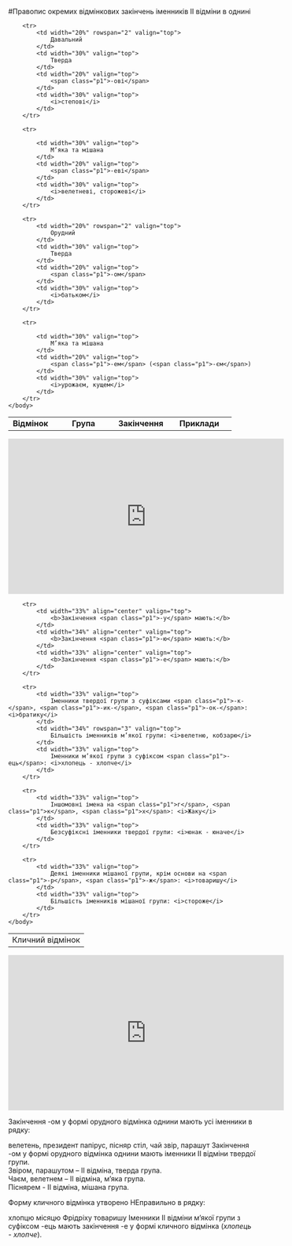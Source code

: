 #Правопис окремих вiдмiнкових закiнчень iменникiв II вiдмiни в однинi


<table style="width: 90%;" align="center">
    <body>
        <tr>
            <td width="20%" align="center" valign="top">
                <b>Відмінок</b>
            </td>  
            <td width="30%" align="center" valign="top">
                <b>Група</b>
            </td>
            <td width="20%" align="center" valign="top">
                <b>Закінчення</b>
            </td>  
            <td width="30%" align="center" valign="top">
                <b>Приклади</b>
            </td>                   
        </tr>

        <tr>
            <td width="20%" rowspan="2" valign="top">
                Давальний
            </td>  
            <td width="30%" valign="top">
                Тверда
            </td>
            <td width="20%" valign="top">
                <span class="p1">-ові</span>
            </td>  
            <td width="30%" valign="top">
                <i>степові</i>
            </td>                   
        </tr>

        <tr>
              
            <td width="30%" valign="top">
                М’яка та мішана
            </td>
            <td width="20%" valign="top">
                <span class="p1">-еві</span>
            </td>  
            <td width="30%" valign="top">
                <i>велетневі, сторожеві</i>
            </td>                   
        </tr>

        <tr>
            <td width="20%" rowspan="2" valign="top">
                Орудний
            </td>  
            <td width="30%" valign="top">
                Тверда
            </td>
            <td width="20%" valign="top">
                <span class="p1">-ом</span>
            </td>  
            <td width="30%" valign="top">
                <i>батьком</i>
            </td>                   
        </tr>

        <tr>
              
            <td width="30%" valign="top">
                М’яка та мішана
            </td>
            <td width="20%" valign="top">
                <span class="p1">-ем</span> (<span class="p1">-єм</span>)
            </td>  
            <td width="30%" valign="top">
                <i>урожаєм, кущем</i>
            </td>                   
        </tr>
    </body>
</table>


<div class="fluidMedia">
<iframe align="center" width="560" height="315" src="https://www.youtube.com/embed/8WSfTRmLZSw" frameborder="0" allowfullscreen></iframe>
</div>
<div class="popup">
</div>


<table>
    <body>
        <tr>
            <td colspan="3" align="center" valign="top">
                <span class="p1">Кличний відмінок</span>
            </td>                              
        </tr>


        <tr>
            <td width="33%" align="center" valign="top">
                <b>Закінчення <span class="p1">-у</span> мають:</b>
            </td>  
            <td width="34%" align="center" valign="top">
                <b>Закінчення <span class="p1">-ю</span> мають:</b>
            </td>
            <td width="33%" align="center" valign="top">
                <b>Закінчення <span class="p1">-е</span> мають:</b>
            </td>                   
        </tr>

        <tr>
            <td width="33%" valign="top">
                Іменники твердої групи з суфіксами <span class="p1">-к-</span>, <span class="p1">-ик-</span>, <span class="p1">-ок-</span>: <i>братику</i>
            </td>  
            <td width="34%" rowspan="3" valign="top">
                Більшість іменників м’якої групи: <i>велетню, кобзарю</i>
            </td>
            <td width="33%" valign="top">
                Іменники м’якої групи з суфіксом <span class="p1">-ець</span>: <i>хлопець - хлопче</i>
            </td>                  
        </tr>

        <tr>
            <td width="33%" valign="top">
                Іншомовні імена на <span class="p1">г</span>, <span class="p1">к</span>, <span class="p1">х</span>: <i>Жаку</i>
            </td>
            <td width="33%" valign="top">
                Безсуфіксні іменники твердої групи: <i>юнак - юначе</i>
            </td>                  
        </tr>

        <tr>
            <td width="33%" valign="top">
                Деякі іменники мішаної групи, крім основи на <span class="p1">-р</span>, <span class="p1">-ж</span>: <i>товаришу</i>
            </td>
            <td width="33%" valign="top">
                Більшість іменників мішаної групи: <i>стороже</i>
            </td>                  
        </tr>        
    </body>
</table>


<div class="fluidMedia">
<iframe align="center" width="560" height="315" src="https://www.youtube.com/embed/h0EN6yVW9Z4" frameborder="0" allowfullscreen></iframe>
</div>
<div class="popup">
</div>

<quiz> 
    <question>
       <p>Закінчення <span class="p1">-ом</span> у формі орудного відмінка однини мають усі іменники в рядку:</p>
           <answer> велетень, президент</answer>
           <answer> папірус, пісняр</answer>
           <answer> стіл, чай</answer>
           <answer correct> звір, парашут</answer>
      <explanation>
Закінчення <span class="p1">-ом</span> у формі орудного відмінка однини мають іменники II відміни твердої групи.<br>
Звіром, парашутом – II відміна, тверда група.<br>
Чаєм, велетнем – II відміна, м’яка група.<br>
Піснярем - II відміна, мішана група.</explanation>
    </question>
</quiz>

<quiz> 
    <question>
       <p>Форму кличного відмінка утворено НЕправильно в рядку:</p>
           <answer correct>хлопцю</answer>
           <answer>місяцю</answer>
           <answer>Фрідріху</answer>
           <answer>товаришу</answer>
      <explanation>
Іменники II відміни м’якої групи з суфіксом <span class="p1">-ець</span> мають закінчення <span class="p1">-е</span> у формі кличного відмінка (<i>хлопець - хлопче</i>).
 </explanation>
    </question>
</quiz>